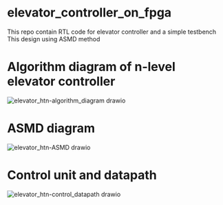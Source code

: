 # elevator_controller_on_fpga
This repo contain RTL code for elevator controller and a simple testbench
This design using ASMD method
# Algorithm diagram of n-level elevator controller
![elevator_htn-algorithm_diagram drawio](https://user-images.githubusercontent.com/75562209/198244858-4528e333-edb0-4734-9f3c-3cd9468d6a77.png)
# ASMD diagram
![elevator_htn-ASMD drawio](https://user-images.githubusercontent.com/75562209/198244884-810f9f02-f81f-4bdb-b39f-fe3a1f15b10e.png)
# Control unit and datapath
![elevator_htn-control_datapath drawio](https://user-images.githubusercontent.com/75562209/198244917-5a1661c0-517a-449e-845d-198e9d63218c.png)
